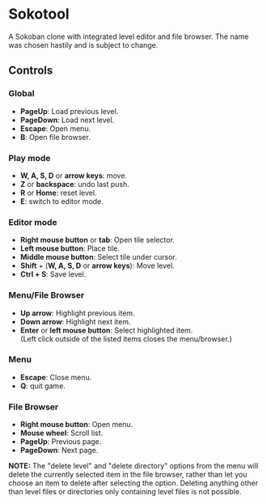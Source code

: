 # Sokotool

A Sokoban clone with integrated level editor and file browser. The name was chosen hastily and is subject to change.

## Controls

### Global
* **PageUp**: Load previous level.
* **PageDown**: Load next level.
* **Escape**: Open menu.
* **B**: Open file browser.

### Play mode

* **W, A, S, D** or **arrow keys**: move.
* **Z** or **backspace**: undo last push.
* **R** or **Home**: reset level.
* **E**: switch to editor mode.

### Editor mode

* **Right mouse button** or **tab**: Open tile selector.
* **Left mouse button**: Place tile.
* **Middle mouse button**: Select tile under cursor.
* **Shift** + (**W, A, S, D** or **arrow keys**): Move level.
* **Ctrl + S**: Save level.

### Menu/File Browser
* **Up arrow**: Highlight previous item.
* **Down arrow**: Highlight next item.
* **Enter** or **left mouse button**: Select highlighted item.  
  (Left click outside of the listed items closes the menu/browser.)

### Menu
* **Escape**: Close menu.
* **Q**: quit game.

### File Browser
* **Right mouse button**: Open menu.
* **Mouse wheel**: Scroll list.
* **PageUp**: Previous page.
* **PageDown**: Next page.

**NOTE:** The "delete level" and "delete directory" options from the menu will
delete the currently selected item in the file browser, rather than let you
choose an item to delete after selecting the option. Deleting anything other
than level files or directories only containing level files is not possible.
